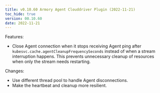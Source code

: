 ```yaml
---
title: v0.10.60 Armory Agent Clouddriver Plugin (2022-11-21)
toc_hide: true
version: 00.10.60
date: 2022-11-21
---
```


Features:

- Close Agent connection when it stops receiving Agent ping after `kubesvc.cache.agentCleanupFrequencySeconds` instead of when a stream interruption happens. This prevents unnecessary cleanup of resources when only the stream needs restarting.

Changes:
- Use different thread pool to handle Agent disconnections.
- Make the heartbeat and cleanup more resilient.

